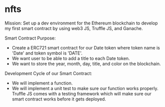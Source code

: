 # nfts
Mission: Set up a dev environment for the Ethereum blockchain to develop my first smart contract by using web3 JS, Truffle JS, and Ganache.

Smart Contract Purpose:
- Create a ERC721 smart contract for our Date token where token name is 'Date' and token symbol is 'DATE'.
- We want user to be able to add a title to each Date token.
- We want to store the year, month, day, title, and color on the blockchain.

Development Cycle of our Smart Contract:
- We will implement a function. 
- We will implement a unit test to make sure our function works properly. Truffle JS comes with a testing framework which will make sure our smart contract works before it gets deployed.
